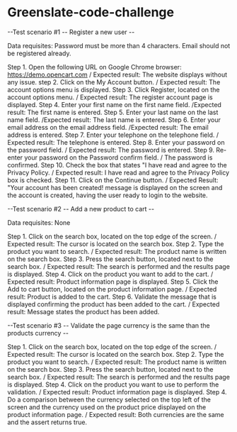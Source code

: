 # Greenslate-code-challenge

--Test scenario #1 -- Register a new user --

Data requisites: 
Password must be more than 4 characters. 
Email should not be registered already. 

Step 1. Open the following URL on Google Chrome browser: https://demo.opencart.com / Expected result: The website displays without any issue. 
step 2. Click on the My Account button. / Expected result: The account options menu is displayed. 
Step 3. Click Register, located on the account options menu. / Expected result: The register account page is displayed.
Step 4. Enter your first name on the first name field. /Expected result: The first name is entered. 
Step 5. Enter your last name on the last name field. /Expected result: The last name is entered.
Step 6. Enter your email address on the email address field. /Expected result: The email address is entered. 
Step 7. Enter your telephone on the telephone field. / Expected result: The telephone is entered. 
Step 8. Enter your password on the password field. / Expected result: The password is entered. 
Step 9. Re-enter your password on the Password confirm field. / The password is confirmed. 
Step 10. Check the box that states "I have read and agree to the Privacy Policy. / Expected result: I have read and agree to the Privacy Policy box is checked. 
Step 11. Click on the Continue button. / Expected Result: "Your account has been created! message is displayed on the screen and the account is created, having the user ready to login to the website.  

--Test scenario #2 -- Add a new product to cart -- 

Data requisites: None

Step 1. Click on the search box, located on the top edge of the screen. / Expected result: The cursor is located on the search box. 
Step 2. Type the product you want to search. / Expected result: The product name is written on the search box. 
Step 3. Press the search button, located next to the search box. / Expected result: The search is performed and the results page is displayed. 
Step 4. Click on the product you want to add to the cart. / Expected result: Product information page is displayed. 
Step 5. Click the Add to cart button, located on the product information page. / Expected result: Product is added to the cart.
Step 6. Validate the message that is displayed confirming the product has been added to the cart. / Expected result: Message states the product has been added. 

--Test scenario #3 -- Validate the page currency is the same than the products currency -- 

Step 1. Click on the search box, located on the top edge of the screen. / Expected result: The cursor is located on the search box. 
Step 2. Type the product you want to search. / Expected result: The product name is written on the search box. 
Step 3. Press the search button, located next to the search box. / Expected result: The search is performed and the results page is displayed.
Step 4. Click on the product you want to use to perform the validation. / Expected result: Product information page is displayed. 
Step 4. Do a comparison between the currency selected on the top left of the screen and the currency used on the product price displayed on the product information page. / Expected result: Both currencies are the same and the assert returns true. 
